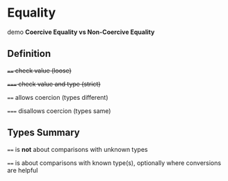 # Equality

demo **Coercive Equality vs Non-Coercive Equality**

## Definition

~~`==` check value (loose)~~

~~`===` check value and type (strict)~~

`==` allows coercion (types different)

`===` disallows coercion (types same)

## Types Summary

`==` is **not** about comparisons with unknown types

`==` is about comparisons with known type(s), optionally where conversions are helpful
